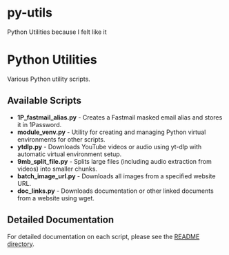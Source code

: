 # py-utils
Python Utilities because I felt like it

# Python Utilities

Various Python utility scripts.

## Available Scripts

- **1P_fastmail_alias.py** - Creates a Fastmail masked email alias and stores it in 1Password.
- **module_venv.py** - Utility for creating and managing Python virtual environments for other scripts.
- **ytdlp.py** - Downloads YouTube videos or audio using yt-dlp with automatic virtual environment setup.
- **9mb_split_file.py** - Splits large files (including audio extraction from videos) into smaller chunks.
- **batch_image_url.py** - Downloads all images from a specified website URL.
- **doc_links.py** - Downloads documentation or other linked documents from a website using wget.

## Detailed Documentation

For detailed documentation on each script, please see the [README directory](README/).
